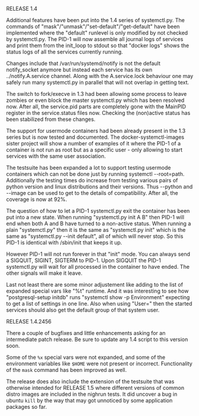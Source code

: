 RELEASE 1.4

Additional features have been put into the 1.4 series of systemctl.py. The
commands of "mask"/"unmask"/"set-default"/"get-default" have been implemented
where the "default" runlevel is only modified by not checked by systemctl.py.
The PID-1 will now assemble all journal logs of services and print them from
the init_loop to stdout so that "docker logs" shows the status logs of all
the services currently running.

Changes include that /var/run/systemd/notify is not the default notify_socket
anymore but instead each service has its own ../notify.A.service channel.
Along with the A.service.lock behaviour one may safely run many systemctl.py
in parallel that will not overlap in getting text. 

The switch to fork/execve in 1.3 had been allowing some process to leave zombies 
or even block the  master systemctl.py which has been resolved now. After all, 
the service.pid parts are completely gone with the MainPID register in the
service.status files now. Checking the (non)active status has been stabilized
from these changes.

The support for usermode containers had been already present in the 1.3 series
but is now tested and documented. The docker-systemctl-images sister project
will show a number of examples of it where the PID-1 of a container is not
run as root but as a specific user - only allowing to start services with the
same user association.

The testsuite has been expanded a lot to support testing usermode containers
which can not be done just by running systemctl --root=path. Additionally the
testing times do increase from testing various pairs of python version and
linux distributions and their versions. Thus --python and --image can be used
to get to the details of compatibility. After all, the coverage is now at 92%.

The question of how to let a PID-1 systemctl.py exit the container has been
put into a new state. When running "systemctl.py init A B" then PID-1 will
end when both A and B have turned to a non-active status. When running a plain
"systemctl.py" then it is the same as "systemctl.py init" which is the same as 
"systemctl.py --init default", all of which will never stop. So this PID-1 is
identical with /sbin/init that keeps it up.

However PID-1 will not run forever in that "init" mode. You can always send a
SIGQUIT, SIGINT, SIGTERM to PID-1. Upon SIGQUIT the PID-1 systemctl.py will wait 
for all processed in the container to have ended. The other signals will make
it leave.

Last not least there are some minor adjustement like adding to the list of
expanded special vars like "%t" runtime. And it was interesting to see how
"postgresql-setup initdb" runs "systemctl show -p Environment" expecting to
get a list of settings in one line. Also when using "User=" then the started
services should also get the default group of that system user.

RELEASE 1.4.2456

There a couple of bugfixes and little enhancements asking for an intermediate
patch release. Be sure to update any 1.4 script to this version soon.

Some of the `%x` special vars were not expanded, and some of the environment
variables like `$HOME` were not present or incorrect. Functionality of the
`mask` command has been improved as well.

The release does also include the extension of the testsuite that was otherwise
intended for RELEASE 1.5 where different versions of common distro images are
included in the nighrun tests. It did uncover a bug in ubuntu `kill` by the
way that may got unnoticed by some application packages so far.


